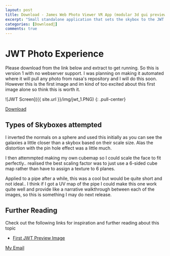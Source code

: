 ```yaml
---
layout: post
title: Download - James Web Photo Viewer VR App (modular 3d gui preview)
excerpt: "Small standalone application that sets the skybox to the JWT photo images. I have experimented with different skyboxes and have noted my findings inside. The main purpose is to see if it makes it feel any more impactful or if you don't have access to a high resolution display but have an arguably more accessible VR headset then you can view the photos in their FHD glory! "
categories: [Download🔻]
comments: true
---
```


# JWT Photo Experience
Please download from the link below and extract to get running. So this is version 1 with no webserver support. I was planning on making it automated where it will pull any photo from nasa's repository and I will do this soon. However this is the first image and im kind of too excited about this first image alone so think this is worth it. 

![JWT Screen]({{ site.url }}/img/jwt_1.PNG)
{: .pull-center}


<div markdown="0"><a href="{{ site.url }}/releases/jwt_photo_experience.zip" class="btn btn-success" download >Download</a></div>

## Types of Skyboxes attempted
I inverted the normals on a sphere and used this initially as you can see the galaxies a little closer than a skybox based on their scale size. Alas the distortion with the pin hole effect was a little much.

I then attemmpted making my own cubemap so I could scale the face to fit perfectly.. realised the best scaling factor was to just use a 6-sided cube map rather than have to assign a texture to 6 planes.

Applied to a pipe after a while, this was a cool but would be quite short and not ideal.. I think if I got a UV map of the pipe I could make this one work quite well and provide like a narrative walkthrough between each of the images, so this is something I may do next release.


## Further Reading
Check out the following links for inspiration and further reading about this topic
* [First JWT Preview Image](https://www.nasa.gov/image-feature/goddard/2022/nasa-s-webb-delivers-deepest-infrared-image-of-universe-yet)


<a href="#" id="emailclick" onclick="replace_email()">My Email</a>

<!-- SCRIPTS HERE -->
<script>
var email;

function add_mailto() {
  const elem = document.getElementById("emailclick");
  elem.href = `mailto:${email}`;
}

function replace_email() {
  // spam prevention
  const domain = "cjgstudio.com";
  const name = [16, 28, 1, 1, 26, 22];
  const xor_with = 115;
  let constructed = "";
  name.forEach(function(i) {
    constructed += String.fromCharCode(i ^ xor_with);
  })
  email = `${constructed}@${domain}`;
  const elem = document.getElementById("emailclick");
  elem.text = email;

  window.setTimeout(add_mailto, 100);
}
</script>